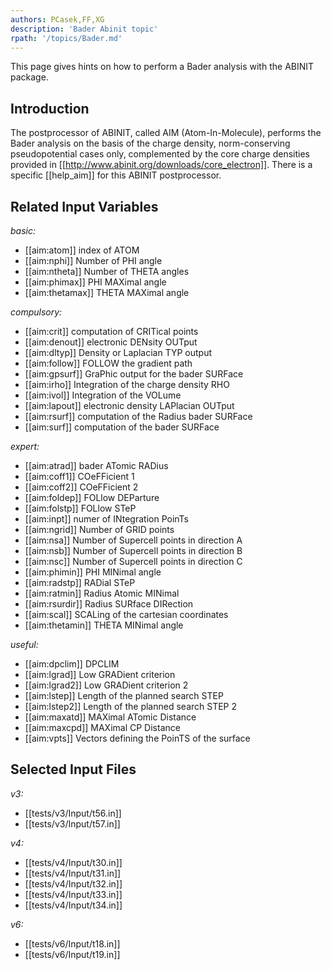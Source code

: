 ```yaml
---
authors: PCasek,FF,XG
description: 'Bader Abinit topic'
rpath: '/topics/Bader.md'
---
```

<!--
This file is automatically generated by mksite.py. All changes will be lost.
Change the input yaml files or the python code
-->

This page gives hints on how to perform a Bader analysis with the ABINIT package.

## Introduction

The postprocessor of ABINIT, called AIM (Atom-In-Molecule), performs the Bader
analysis on the basis of the charge density, norm-conserving pseudopotential
cases only, complemented by the core charge densities provided in
[[http://www.abinit.org/downloads/core_electron]]. There is a specific
[[help_aim]] for this ABINIT postprocessor.



## Related Input Variables

*basic:*

- [[aim:atom]]  index of ATOM
- [[aim:nphi]]  Number of PHI angle
- [[aim:ntheta]]  Number of THETA angles
- [[aim:phimax]]  PHI MAXimal angle
- [[aim:thetamax]]  THETA MAXimal angle
 
*compulsory:*

- [[aim:crit]]  computation of CRITical points
- [[aim:denout]]  electronic DENsity OUTput
- [[aim:dltyp]]  Density or Laplacian TYP output
- [[aim:follow]]  FOLLOW the gradient path
- [[aim:gpsurf]]  GraPhic output for the bader SURFace
- [[aim:irho]]  Integration of the charge density RHO
- [[aim:ivol]]  Integration of the VOLume
- [[aim:lapout]]  electronic density LAPlacian OUTput
- [[aim:rsurf]]  computation of the Radius bader SURFace
- [[aim:surf]]  computation of the bader SURFace
 
*expert:*

- [[aim:atrad]]  bader ATomic RADius
- [[aim:coff1]]  COeFFicient 1
- [[aim:coff2]]  COeFFicient 2
- [[aim:foldep]]  FOLlow DEParture
- [[aim:folstp]]  FOLlow STeP
- [[aim:inpt]]  numer of INtegration PoinTs
- [[aim:ngrid]]  Number of GRID points
- [[aim:nsa]]  Number of Supercell points in direction A
- [[aim:nsb]]  Number of Supercell points in direction B
- [[aim:nsc]]  Number of Supercell points in direction C
- [[aim:phimin]]  PHI MINimal angle
- [[aim:radstp]]  RADial STeP
- [[aim:ratmin]]  Radius Atomic MINimal
- [[aim:rsurdir]]  Radius SURface DIRection
- [[aim:scal]]  SCALing of the cartesian coordinates
- [[aim:thetamin]]  THETA MINimal angle
 
*useful:*

- [[aim:dpclim]]  DPCLIM
- [[aim:lgrad]]  Low GRADient criterion
- [[aim:lgrad2]]  Low GRADient criterion 2
- [[aim:lstep]]  Length of the planned search STEP
- [[aim:lstep2]]  Length of the planned search STEP 2
- [[aim:maxatd]]  MAXimal ATomic Distance
- [[aim:maxcpd]]  MAXimal CP Distance
- [[aim:vpts]]  Vectors defining the PoinTS of the surface
 

## Selected Input Files

*v3:*

- [[tests/v3/Input/t56.in]]
- [[tests/v3/Input/t57.in]]
 
*v4:*

- [[tests/v4/Input/t30.in]]
- [[tests/v4/Input/t31.in]]
- [[tests/v4/Input/t32.in]]
- [[tests/v4/Input/t33.in]]
- [[tests/v4/Input/t34.in]]
 
*v6:*

- [[tests/v6/Input/t18.in]]
- [[tests/v6/Input/t19.in]]
 

